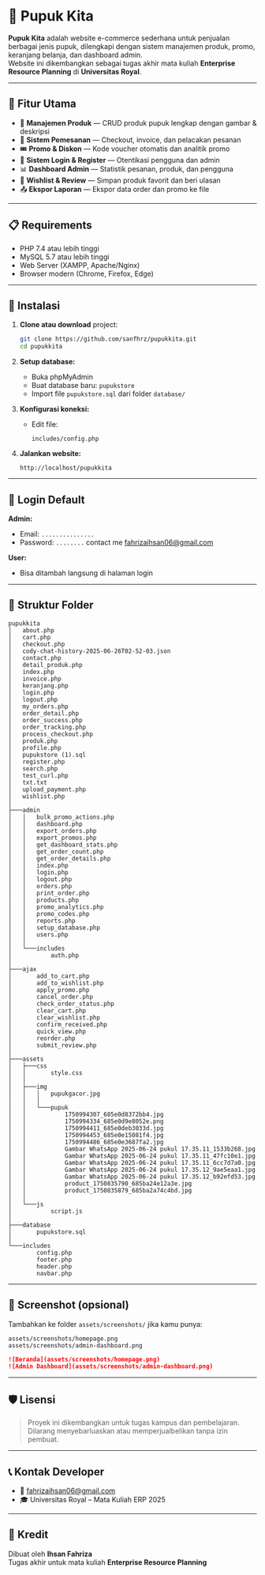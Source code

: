 
# 🌱 Pupuk Kita

**Pupuk Kita** adalah website e-commerce sederhana untuk penjualan berbagai jenis pupuk, dilengkapi dengan sistem manajemen produk, promo, keranjang belanja, dan dashboard admin.  
Website ini dikembangkan sebagai tugas akhir mata kuliah **Enterprise Resource Planning** di **Universitas Royal**.

---

## 🚀 Fitur Utama

- 🛒 **Manajemen Produk** — CRUD produk pupuk lengkap dengan gambar & deskripsi
- 🧾 **Sistem Pemesanan** — Checkout, invoice, dan pelacakan pesanan
- 🎟️ **Promo & Diskon** — Kode voucher otomatis dan analitik promo
- 👥 **Sistem Login & Register** — Otentikasi pengguna dan admin
- 📊 **Dashboard Admin** — Statistik pesanan, produk, dan pengguna
- 💬 **Wishlist & Review** — Simpan produk favorit dan beri ulasan
- 📤 **Ekspor Laporan** — Ekspor data order dan promo ke file

---

## 📋 Requirements

- PHP 7.4 atau lebih tinggi
- MySQL 5.7 atau lebih tinggi
- Web Server (XAMPP, Apache/Nginx)
- Browser modern (Chrome, Firefox, Edge)

---

## 🔧 Instalasi

1. **Clone atau download** project:
   ```bash
   git clone https://github.com/sanfhrz/pupukkita.git
   cd pupukkita
   ```

2. **Setup database:**
   - Buka phpMyAdmin
   - Buat database baru: `pupukstore`
   - Import file `pupukstore.sql` dari folder `database/`

3. **Konfigurasi koneksi:**
   - Edit file:
     ```
     includes/config.php
     ```

4. **Jalankan website:**
   ```
   http://localhost/pupukkita
   ```

---

## 🔐 Login Default

**Admin:**
- Email: `...............`
- Password: `........`
  contact me fahrizaihsan06@gmail.com

**User:**
- Bisa ditambah langsung di halaman login

---

## 📁 Struktur Folder

```
pupukkita
│   about.php
│   cart.php
│   checkout.php
│   cody-chat-history-2025-06-26T02-52-03.json
│   contact.php
│   detail_produk.php
│   index.php
│   invoice.php
│   keranjang.php
│   login.php
│   logout.php
│   my_orders.php
│   order_detail.php
│   order_success.php
│   order_tracking.php
│   process_checkout.php
│   produk.php
│   profile.php
│   pupukstore (1).sql
│   register.php
│   search.php
│   test_curl.php
│   txt.txt
│   upload_payment.php
│   wishlist.php
│
├───admin
│   │   bulk_promo_actions.php
│   │   dashboard.php
│   │   export_orders.php
│   │   export_promos.php
│   │   get_dashboard_stats.php
│   │   get_order_count.php
│   │   get_order_details.php
│   │   index.php
│   │   login.php
│   │   logout.php
│   │   orders.php
│   │   print_order.php
│   │   products.php
│   │   promo_analytics.php
│   │   promo_codes.php
│   │   reports.php
│   │   setup_database.php
│   │   users.php
│   │
│   └───includes
│           auth.php
│
├───ajax
│       add_to_cart.php
│       add_to_wishlist.php
│       apply_promo.php
│       cancel_order.php
│       check_order_status.php
│       clear_cart.php
│       clear_wishlist.php
│       confirm_received.php
│       quick_view.php
│       reorder.php
│       submit_review.php
│
├───assets
│   ├───css
│   │       style.css
│   │
│   ├───img
│   │   │   pupukgacor.jpg
│   │   │   
│   │   └───pupuk
│   │           1750994307_685e0d8372bb4.jpg
│   │           1750994334_685e0d9e8052e.png
│   │           1750994411_685e0deb3033d.jpg
│   │           1750994453_685e0e15081f4.jpg
│   │           1750994486_685e0e3687fa2.jpg
│   │           Gambar WhatsApp 2025-06-24 pukul 17.35.11_1533b268.jpg
│   │           Gambar WhatsApp 2025-06-24 pukul 17.35.11_47fc10e1.jpg
│   │           Gambar WhatsApp 2025-06-24 pukul 17.35.11_6cc7d7a0.jpg
│   │           Gambar WhatsApp 2025-06-24 pukul 17.35.12_9ae5eaa1.jpg
│   │           Gambar WhatsApp 2025-06-24 pukul 17.35.12_b92efd53.jpg
│   │           product_1750835790_685ba24e12a3e.jpg
│   │           product_1750835879_685ba2a74c4bd.jpg
│   │
│   └───js
│           script.js
│
├───database
│       pupukstore.sql
│
└───includes
        config.php
        footer.php
        header.php
        navbar.php
```

---

## 📸 Screenshot (opsional)

Tambahkan ke folder `assets/screenshots/` jika kamu punya:

```
assets/screenshots/homepage.png
assets/screenshots/admin-dashboard.png
```

```markdown
![Beranda](assets/screenshots/homepage.png)
![Admin Dashboard](assets/screenshots/admin-dashboard.png)
```

---

## 🛡️ Lisensi

> Proyek ini dikembangkan untuk tugas kampus dan pembelajaran.  
> Dilarang menyebarluaskan atau memperjualbelikan tanpa izin pembuat.

---

## 📞 Kontak Developer

- 📧 fahrizaihsan06@gmail.com  
- 🎓 Universitas Royal – Mata Kuliah ERP 2025

---

## 🙌 Kredit

Dibuat oleh **Ihsan Fahriza**  
Tugas akhir untuk mata kuliah **Enterprise Resource Planning**
